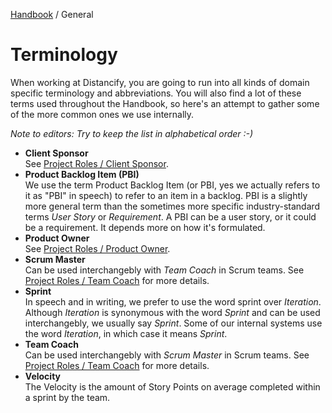 [Handbook](../README.md) / General

# Terminology

When working at Distancify, you are going to run into all kinds of domain specific terminology and abbreviations. You will also find a lot of these terms used throughout the Handbook, so here's an attempt to gather some of the more common ones we use internally.

*Note to editors: Try to keep the list in alphabetical order :-)*

- **Client Sponsor**\
See [Project Roles / Client Sponsor](../development/process/project-roles.md#client-sponsor).
- **Product Backlog Item (PBI)**\
We use the term Product Backlog Item (or PBI, yes we actually refers to it as "PBI" in speech) to refer to an item in a backlog. PBI is a slightly more general term than the sometimes more specific industry-standard terms *User Story* or *Requirement*. A PBI can be a user story, or it could be a requirement. It depends more on how it's formulated.
- **Product Owner**\
See [Project Roles / Product Owner](../development/process/project-roles.md#product-owner).
- **Scrum Master**\
Can be used interchangebly with *Team Coach* in Scrum teams. See [Project Roles / Team Coach](../development/process/project-roles.md#team-coach) for more details.
- **Sprint**\
In speech and in writing, we prefer to use the word sprint over *Iteration*. Although *Iteration* is synonymous with the word *Sprint* and can be used interchangebly, we usually say *Sprint*. Some of our internal systems use the word *Iteration*, in which case it means *Sprint*.
- **Team Coach**\
Can be used interchangebly with *Scrum Master* in Scrum teams. See [Project Roles / Team Coach](../development/process/project-roles.md#team-coach) for more details.
- **Velocity**\
The Velocity is the amount of Story Points on average completed within a sprint by the team.
